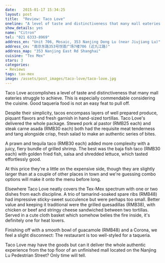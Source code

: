 ```yaml
---
date:   2015-01-17 15:34:25
layout: post
title:  "Review: Taco Love"
oneline: "A level of taste and distinctiveness that many mall eateries struggle to achieve"
show_details: yes
name: "Citron"
tel: "021 6333-8969"
address_en: "Unit 706, Mosaic, 353 Nanjing Dong Lu (near Jiujiang Lu)"
address_cn: "南京东路353号悦荟广场7楼706 (近九江路)"
address_map: "353 Nanjing East Rd Shanghai"
cuisine: "Tex Mex"
stars: 3
categories:
- Reviews
tags: tax-mex
image: /assets/post_images/taco-love/taco-love.jpg
---
```

Taco Love accomplishes a level of taste and distinctiveness that many mall eateries struggle to achieve. This is especially commendable considering the cuisine. Good taqueria food is not an easy feat to pull off.

Despite their simplicity, tacos encompass layers of well prepared produce, piquant flavors and fresh garnish in hand-sized tortillas. Taco Love's delivered the whole package. Stewed pork al pastor (RMB25 each) and steak carne asada (RMB30 each) both had the requisite meat tenderness and tang alongside crisp, fresh salad to make an authentic series of bites.

A prawn and tequila taco (RMB30 each) added more complexity with a juicy, fiery bundle of grilled shrimp. The best was the baja fish taco (RMB30 each) with golden fried fish, salsa and shredded lettuce, which tasted effortlessly good. 

At this price they're a little on the expensive side, though they are slightly larger than at a couple of other places in town and we're guessing combo options will make it onto the menu before long.

Elsewhere Taco Love neatly covers the Tex-Mex spectrum with one or two dishes from each discipline. A trio of tamarind-soaked spare ribs (RMB48) had impressive sticky-sweet succulence but were perhaps too small. Better value and keeping it traditional were the grilled quesadillas (RMB38), with chicken or beef and stringy cheese sandwiched between two tortillas. Served in a cute cloth basket which somehow belies the fire inside, it's definitely one for heat lovers.

Finishing off with a smooth bowl of guacamole (RMB48) and a Corona, we feel a slight disconnect: The restaurant is too well-styled for a taqueria. 

Taco Love may have the goods but can it deliver the whole authentic experience from the top floor of an unfinished mall located on the Nanjing Lu Pedestrian Street? Only time will tell.